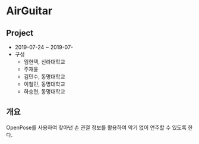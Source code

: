 # AirGuitar

## Project
- 2019-07-24 \~ 2019-07-
- 구성
   - 임현택, 신라대학교
   - 주재윤
   - 김민수, 동명대학교
   - 이철민, 동명대학교
   - 하승현, 동명대학교

## 개요
OpenPose를 사용하여 찾아낸 손 관절 정보를 활용하여 악기 없이 연주할 수 있도록 한다.


